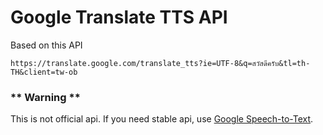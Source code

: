 # Google Translate TTS API
Based on this API

```
https://translate.google.com/translate_tts?ie=UTF-8&q=สวัสดีครับ&tl=th-TH&client=tw-ob
```

### ** Warning **
This is not official api. If you need stable api, use <a href='https://cloud.google.com/speech-to-text/' target='_blank'>Google Speech-to-Text</a>.
